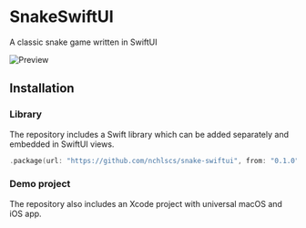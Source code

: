 # SnakeSwiftUI

A classic snake game written in SwiftUI

![Preview](https://raw.githubusercontent.com/nchlscs/snake-swiftui/main/SnakeSwiftUI/Preview.png)

## Installation

### Library

The repository includes a Swift library which can be added separately and embedded in SwiftUI views.

```swift
.package(url: "https://github.com/nchlscs/snake-swiftui", from: "0.1.0")
```

### Demo project

The repository also includes an Xcode project with universal macOS and iOS app.
